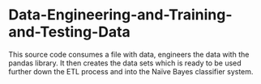 # Data-Engineering-and-Training-and-Testing-Data
This source code consumes a file with data, engineers the data with the pandas library. It then creates the data sets which is ready to be used further down the ETL process and into the Naïve Bayes classifier system.
